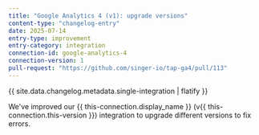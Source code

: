 ```yaml
---
title: "Google Analytics 4 (v1): upgrade versions"
content-type: "changelog-entry"
date: 2025-07-14
entry-type: improvement
entry-category: integration
connection-id: google-analytics-4
connection-version: 1
pull-request: "https://github.com/singer-io/tap-ga4/pull/113"
---
```

{{ site.data.changelog.metadata.single-integration | flatify }}

We've improved our {{ this-connection.display_name }} (v{{ this-connection.this-version }}) integration to upgrade different versions to fix errors.